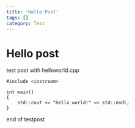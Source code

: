 ```yaml
---
title: 'Hello Post'
tags: []
category: Test
---
```

# Hello post

test post with helloworld.cpp

    #include <iostream>
    
    int main()
    {
    	std::cout << "hello world!" << std::endl;
    }
	

end of testpost
